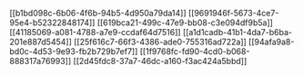 [[b1bd098c-6b06-4f6b-94b5-4d950a79da14]]
[[9691946f-5673-4ce7-95e4-b52322848174]]
[[619bca21-499c-47e9-bb08-c3e094df9b5a]]
[[41185069-a081-4788-a7e9-ccdaf64d7516]]
[[a1d1cadb-41b1-4da7-b6ba-201e887d5454]]
[[25f616c7-66f3-4386-ade0-755316ad722a]]
[[94afa9a8-bd0c-4d53-9e93-fb2b729b7ef7]]
[[1f9768fc-fd90-4cd0-b068-888317a76993]]
[[2d45fdc8-37a7-46dc-a160-f3ac424a5bbd]]
